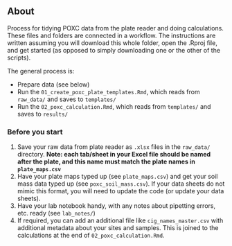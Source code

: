 ## About 

Process for tidying POXC data from the plate reader and doing calculations. These files and folders are connected in a workflow. The instructions are written assuming you will download this whole folder, open the .Rproj file, and get started (as opposed to simply downloading one or the other of the scripts).

The general process is: 

- Prepare data (see below) 
- Run the `01_create_poxc_plate_templates.Rmd`, which reads from `raw_data/` and saves to `templates/` 
- Run the `02_poxc_calculation.Rmd`, which reads from `templates/` and saves to `results/`

### Before you start 

1. Save your raw data from plate reader as `.xlsx` files in the `raw_data/` directory.  **Note: each tab/sheet in your Excel file should be named after the plate, and this name must match the plate names in `plate_maps.csv`** 
2. Have your plate maps typed up (see `plate_maps.csv`) and get your soil mass data typed up (see `poxc_soil_mass.csv`). If your data sheets do not mimic this format, you will need to update the code (or update your data sheets).  
3. Have your lab notebook handy, with any notes about pipetting errors, etc. ready (see `lab_notes/`)  
3. If required, you can add an additional file like `cig_names_master.csv` with additional metadata about your sites and samples. This is joined to the calculations at the end of `02_poxc_calculation.Rmd`.  